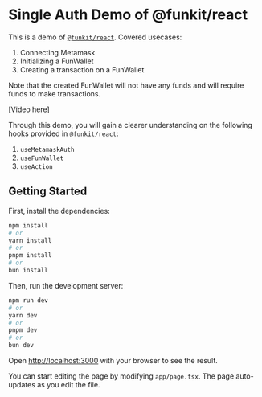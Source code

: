 # Single Auth Demo of @funkit/react 

This is a demo of [`@funkit/react`](https://www.npmjs.com/package/@funkit/react). Covered usecases:
1.  Connecting Metamask 
2.  Initializing a FunWallet
3.  Creating a transaction on a FunWallet

Note that the created FunWallet will not have any funds and will require funds to make transactions.

[Video here]

Through this demo, you will gain a clearer understanding on the following hooks provided in `@funkit/react`:
1. `useMetamaskAuth`
2. `useFunWallet`
3. `useAction`

## Getting Started

First, install the dependencies:
```bash
npm install
# or
yarn install
# or
pnpm install
# or
bun install
```

Then, run the development server:

```bash
npm run dev
# or
yarn dev
# or
pnpm dev
# or
bun dev
```

Open [http://localhost:3000](http://localhost:3000) with your browser to see the result.

You can start editing the page by modifying `app/page.tsx`. The page auto-updates as you edit the file.



